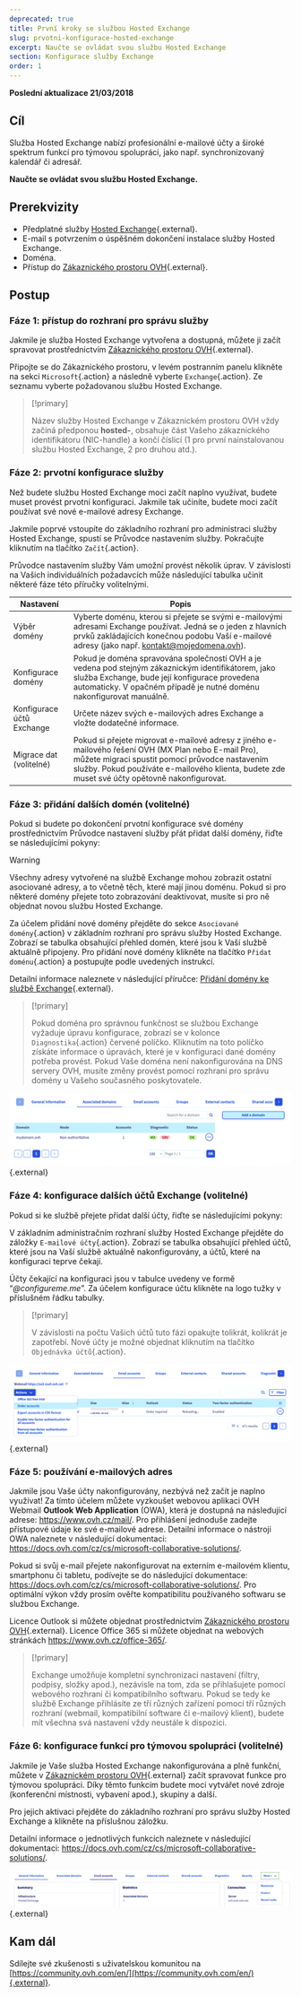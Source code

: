 ```yaml
---
deprecated: true
title: První kroky se službou Hosted Exchange
slug: prvotni-konfigurace-hosted-exchange
excerpt: Naučte se ovládat svou službu Hosted Exchange
section: Konfigurace služby Exchange
order: 1
---
```


**Poslední aktualizace 21/03/2018**

## Cíl

Služba Hosted Exchange nabízí profesionální e-mailové účty a široké spektrum funkcí pro týmovou spolupráci, jako např. synchronizovaný kalendář či adresář.

**Naučte se ovládat svou službu Hosted Exchange.**

## Prerekvizity

- Předplatné služby [Hosted Exchange](https://www.ovh.cz/emails/hosted-exchange/){.external}.
- E-mail s potvrzením o úspěšném dokončení instalace služby Hosted Exchange.
- Doména.
- Přístup do [Zákaznického prostoru OVH](https://www.ovh.com/auth/?action=gotomanager){.external}.

## Postup

### Fáze 1: přístup do rozhraní pro správu služby

Jakmile je služba Hosted Exchange vytvořena a dostupná, můžete ji začít spravovat prostřednictvím [Zákaznického prostoru OVH](https://www.ovh.com/auth/?action=gotomanager){.external}.

Připojte se do Zákaznického prostoru, v levém postranním panelu klikněte na sekci `Microsoft`{.action} a následně vyberte `Exchange`{.action}. Ze seznamu vyberte požadovanou službu Hosted Exchange.

> [!primary]
>
> Název služby Hosted Exchange v Zákaznickém prostoru OVH vždy začíná předponou **hosted-**, obsahuje část Vašeho zákaznického identifikátoru (NIC-handle) a končí číslicí (1 pro první nainstalovanou službu Hosted Exchange, 2 pro druhou atd.).
>

### Fáze 2: prvotní konfigurace služby

Než budete službu Hosted Exchange moci začít naplno využívat, budete muset provést prvotní konfiguraci. Jakmile tak učiníte, budete moci začít používat své nové e-mailové adresy Exchange.

Jakmile poprvé vstoupíte do základního rozhraní pro administraci služby Hosted Exchange, spustí se Průvodce nastavením služby. Pokračujte kliknutím na tlačítko `Začít`{.action}.

Průvodce nastavením služby Vám umožní provést několik úprav. V závislosti na Vašich individuálních požadavcích může následující tabulka učinit některé fáze této příručky volitelnými.

|Nastavení|Popis|
|---|---|
|Výběr domény|Vyberte doménu, kterou si přejete se svými e-mailovými adresami Exchange používat. Jedná se o jeden z hlavních prvků zakládajících konečnou podobu Vaší e-mailové adresy (jako např. kontakt@mojedomena.ovh).|
|Konfigurace domény|Pokud je doména spravována společností OVH a je vedena pod stejným zákaznickým identifikátorem, jako služba Exchange, bude její konfigurace provedena automaticky. V opačném případě je nutné doménu nakonfigurovat manuálně.|
|Konfigurace účtů Exchange|Určete název svých e-mailových adres Exchange a vložte dodatečné informace.|
|Migrace dat (volitelné)|Pokud si přejete migrovat e-mailové adresy z jiného e-mailového řešení OVH (MX Plan nebo E-mail Pro), můžete migraci spustit pomocí průvodce nastavením služby. Pokud používáte e-mailového klienta, budete zde muset své účty opětovně nakonfigurovat.|

### Fáze 3: přidání dalších domén (volitelné)

Pokud si budete po dokončení prvotní konfigurace své domény prostřednictvím Průvodce nastavení služby přát přidat další domény, řiďte se následujícími pokyny:

> [!warning]
>
> Všechny adresy vytvořené na službě Exchange mohou zobrazit ostatní asociované adresy, a to včetně těch, které mají jinou doménu. Pokud si pro některé domény přejete toto zobrazování deaktivovat, musíte si pro ně objednat novou službu Hosted Exchange.
>

Za účelem přidání nové domény přejděte do sekce `Asociované domény`{.action} v základním rozhraní pro správu služby Hosted Exchange.  Zobrazí se tabulka obsahující přehled domén, které jsou k Vaší službě aktuálně připojeny.  Pro přidání nové domény klikněte na tlačítko `Přidat doménu`{.action} a postupujte podle uvedených instrukcí.

Detailní informace naleznete v následující příručce: [Přidání domény ke službě Exchange](https://docs.ovh.com/cz/cs/microsoft-collaborative-solutions/pridani-domeny-exchange/){.external}.

> [!primary]
>
> Pokud doména pro správnou funkčnost se službou Exchange vyžaduje úpravu konfigurace, zobrazí se v kolonce `Diagnostika`{.action} červené políčko. Kliknutím na toto políčko získáte informace o úpravách, které je v konfiguraci dané domény potřeba provést. Pokud Vaše doména není nakonfigurována na DNS servery OVH, musíte změny provést pomocí rozhraní pro správu domény u Vašeho současného poskytovatele. 
>

![Přidání domény](images/first-steps-hosted-exchange-add-domain.png){.external}

### Fáze 4: konfigurace dalších účtů Exchange (volitelné)

Pokud si ke službě přejete přidat další účty, řiďte se následujícími pokyny:

V základním administračním rozhraní služby Hosted Exchange přejděte do záložky `E-mailové účty`{.action}. Zobrazí se tabulka obsahující přehled účtů, které jsou na Vaší službě aktuálně nakonfigurovány, a účtů, které na konfiguraci teprve čekají.

Účty čekající na konfiguraci jsou v tabulce uvedeny ve formě “*@configureme.me*”. Za účelem konfigurace účtu klikněte na logo tužky v příslušném řádku tabulky.

> [!primary]
>
> V závislosti na počtu Vašich účtů tuto fázi opakujte tolikrát, kolikrát je zapotřebí. Nové účty je možné objednat kliknutím na tlačítko `Objednávka účtů`{.action}.
>

![Přidání účtu](images/first-steps-hosted-exchange-add-account.png){.external}

### Fáze 5: používání e-mailových adres

Jakmile jsou Vaše účty nakonfigurovány, nezbývá než začít je naplno využívat! Za tímto účelem můžete vyzkoušet webovou aplikaci OVH Webmail **Outlook Web Application** (OWA), která je dostupná na následující adrese: <https://www.ovh.cz/mail/>. Pro přihlášení jednoduše zadejte přístupové údaje ke své e-mailové adrese. Detailní informace o nástroji OWA naleznete v následující dokumentaci: <https://docs.ovh.com/cz/cs/microsoft-collaborative-solutions/>.

Pokud si svůj e-mail přejete nakonfigurovat na externím e-mailovém klientu, smartphonu či tabletu, podívejte se do následující dokumentace: <https://docs.ovh.com/cz/cs/microsoft-collaborative-solutions/>. Pro optimální výkon vždy prosím ověřte kompatibilitu používaného softwaru se službou Exchange.

Licence Outlook si můžete objednat prostřednictvím [Zákaznického prostoru OVH](https://www.ovh.com/auth/?action=gotomanager){.external}. Licence Office 365 si můžete objednat na webových stránkách <https://www.ovh.cz/office-365/>. 

> [!primary]
>
> Exchange umožňuje kompletní synchronizaci nastavení (filtry, podpisy, složky apod.), nezávisle na tom, zda se přihlašujete pomocí webového rozhraní či kompatibilního softwaru.
> Pokud se tedy ke službě Exchange přihlásíte ze tří různých zařízení pomocí tří různých rozhraní (webmail, kompatibilní software či e-mailový klient), budete mít všechna svá nastavení vždy neustále k dispozici. 
>

### Fáze 6: konfigurace funkcí pro týmovou spolupráci (volitelné)

Jakmile je Vaše služba Hosted Exchange nakonfigurována a plně funkční, můžete v [Zákaznickém prostoru OVH](https://www.ovh.com/auth/?action=gotomanager){.external} začít spravovat funkce pro týmovou spolupráci. Díky těmto funkcím budete moci vytvářet nové zdroje (konferenční místnosti, vybavení apod.), skupiny a další.

Pro jejich aktivaci přejděte do základního rozhraní pro správu služby Hosted Exchange a klikněte na příslušnou záložku.

Detailní informace o jednotlivých funkcích naleznete v následující dokumentaci: <https://docs.ovh.com/cz/cs/microsoft-collaborative-solutions/>.

![Funkce pro týmovou spolupráci](images/first-steps-hosted-exchange-intro-to-functions.png){.external}


## Kam dál

Sdílejte své zkušenosti s uživatelskou komunitou na [https://community.ovh.com/en/](https://community.ovh.com/en/){.external}.